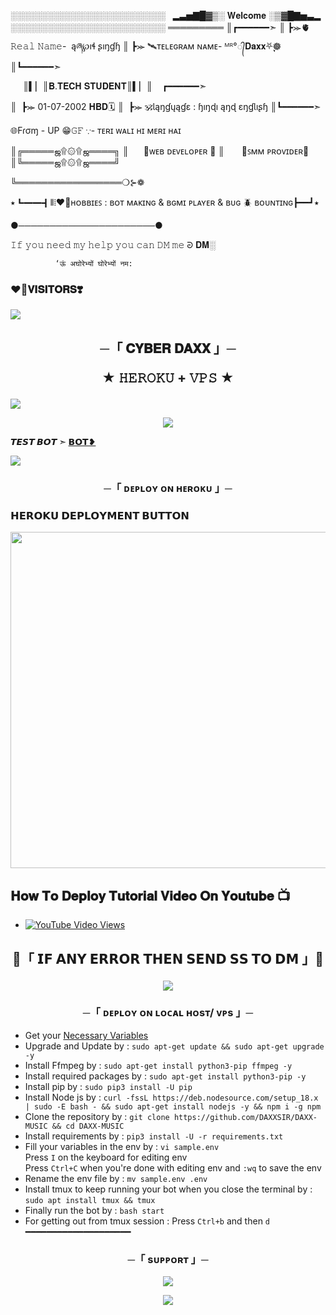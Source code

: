 ░░░░░░░░░░░░░░░░░░░░░░░░░      ▂▃▅▇█▓▒░ 𝐖𝐞𝐥𝐜𝐨𝐦𝐞  ░▒▓█▇▅▃▂
░░░░░░░░░░░░░░░░░░░░░░░░░
═════════
║┏━━━━━━➣
║ ┣⪼🫀𝚁𝚎𝚊𝚕 𝙽𝚊𝚖𝚎-  ąཞ℘ıɬ ʂıŋɠɧ
║ ┣⪼ 🛰️ᴛᴇʟᴇɢʀᴀᴍ ɴᴀᴍᴇ- ᴹᴿ°᭄𝐃𝐚𝐱𝐱⛧‌ٖٖٖٖٖٖٜٖٖٖٖ𖣔
║┗━━━━━━➣ 

     ║▍▏║𝐁.𝐓𝐄𝐂𝐇 𝐒𝐓𝐔𝐃𝐄𝐍𝐓║▍▏║
   ┏━━━━━━➣
   
║  ┣⪼ 01-07-2002  𝐇𝐁𝐃🗓️
║  ┣⪼ 🕉️Ɩąŋɠųąɠɛ : ɧıŋɖı ąŋɖ ɛŋɠƖıʂɧ
║┗━━━━━━➣

   🌐Fɾσɱ - UP
    😁𝙶𝙵 ∵- ᴛᴇʀɪ ᴡᴀʟɪ ʜɪ ᴍᴇʀɪ ʜᴀɪ
    
║╔═════ஜ۩۞۩ஜ════╗
║      🖤ᴡᴇʙ ᴅᴇᴠᴇʟᴏᴘᴇʀ 🖤
║       🤗ꜱᴍᴍ ᴘʀᴏᴠɪᴅᴇʀ🤗
║╚═════ஜ۩۞۩ஜ════╝

╚═════════════════❍⊱❁

⭑┗━━┫⦀⦙❤️‍🔥ʜᴏʙʙɪᴇꜱ : ʙᴏᴛ ᴍᴀᴋɪɴɢ & ʙɢᴍɪ ᴘʟᴀʏᴇʀ & ʙᴜɢ 🪲 ʙᴏᴜɴᴛɪɴɢ┣━━┛⭑

 ●──────────────────────●

𝙸𝚏 𝚢𝚘𝚞 𝚗𝚎𝚎𝚍 𝚖𝚢 𝚑𝚎𝚕𝚙 𝚢𝚘𝚞 𝚌𝚊𝚗 𝙳𝙼 𝚖𝚎 ᘒ
𝐃𝐌░

              ‘ऊं अघोरेभ्यों घोरेभ्यों नम:
### ❤️‍🔥𝐕𝐈𝐒𝐈𝐓𝐎𝐑𝐒❣️

<!--
**DAXXSIR/DAXXSIR** is a ✨ _special_ ✨ repository because its `README.md` (this file) appears on your GitHub profile.


<p align="center">
    <b>ᴠɪsɪᴛᴏʀs</b><br>
 -->    <img align="middle" src="https://profile-counter.glitch.me/DAXXSIR/count.svg" />
</p>




<h2 align="center">
    ─「 𝐂𝐘𝐁𝐄𝐑 𝐃𝐀𝐗𝐗 」─

★ 𝙷𝙴𝚁𝙾𝙺𝚄 + 𝚅𝙿𝚂 ★
</h2>
<img src="https://readme-typing-svg.herokuapp.com?color=FF0000&width=420&lines=♦𝙳𝙴𝙿𝙻𝙾𝚈+𝙾𝙽+𝙷𝙴𝚁𝙾𝙺𝚄♦;♨️+𝙽𝙾+𝙷𝙴𝚁𝙾𝙺𝚄+𝙱𝙰𝙽+𝙸𝚂𝚂𝚄𝙴+𝙰𝙻𝚂𝙾+𝚅𝙿𝚂+𝙳𝙴𝙿𝙻𝙾𝚈+📍+𝙿𝚁𝙴𝚂𝙴𝙽𝚃;🎭+𝙿𝙾𝚆𝙴𝚁𝙳+𝙱𝚈+𝐓𝐇𝐄+𝐂𝐘𝐁𝐄𝐑+𝐃𝐀𝐗𝐗+🎭">
<p align="center">
  <img src="https://graph.org/file/058767efac2ec6943fae4.jpg">
</p>

**𝙏𝙀𝙎𝙏 𝘽𝙊𝙏 ➣ [𝗕𝗢𝗧❥](https://t.me/CYBERDAXX)**



<img src="https://readme-typing-svg.herokuapp.com?color=FF0000&width=420&lines=⚠️𝗙𝗢𝗥𝗞+𝗧𝗛𝗜𝗦+𝗥𝗘𝗣𝗢+𝗙𝗜𝗥𝗦𝗧𝗟𝗬⚠️">


<h3 align="center">
    ─「 ᴅᴇᴩʟᴏʏ ᴏɴ ʜᴇʀᴏᴋᴜ 」─

<h3> 𝗛𝗘𝗥𝗢𝗞𝗨 𝗗𝗘𝗣𝗟𝗢𝗬𝗠𝗘𝗡𝗧 𝗕𝗨𝗧𝗧𝗢𝗡 </h3>
</h3>

<p align="center"><a href="https://dashboard.heroku.com/new?template=https://github.com/DAXXSIR/DAXX-MUSIC"> <img src="https://graph.org/file/d1018753d9a85f46c2fe4.jpg" width="1220" height="538.45"/></a></p>

## 𝐇𝐨𝐰 𝐓𝐨 𝐃𝐞𝐩𝐥𝐨𝐲 𝐓𝐮𝐭𝐨𝐫𝐢𝐚𝐥 𝐕𝐢𝐝𝐞𝐨 𝐎𝐧 𝐘𝐨𝐮𝐭𝐮𝐛𝐞 📺

- [![YouTube Video Views](https://img.shields.io/youtube/views/U8T5W3J1FNo?label=Tutorial+•+Heroku+•&style=social)](https://youtu.be/)

<h2 align="center">

🔴「 𝗜𝗙 𝗔𝗡𝗬 𝗘𝗥𝗥𝗢𝗥 𝗧𝗛𝗘𝗡 𝗦𝗘𝗡𝗗 𝗦𝗦 𝗧𝗢 𝗗𝗠 」🔴
<p align="center">
<a href="https://telegram.me/CYBERDAXXX"><img src="https://img.shields.io/badge/-☆𝐃𝐌 𝐓𝐎 𝐂𝐘𝐁𝐄𝐑 𝐃𝐀𝐗𝐗%20☆-blue.svg?style=for-the-badge&logo=Telegram"></a>
</p>
<h3 align="center">
    ─「 ᴅᴇᴩʟᴏʏ ᴏɴ ʟᴏᴄᴀʟ ʜᴏsᴛ/ ᴠᴘs 」─
</h3>

- Get your [Necessary Variables](https://github.com/DAXXSIR/DAXX-MUSIC/blob/master/sample.env)
- Upgrade and Update by :
`sudo apt-get update && sudo apt-get upgrade -y`
- Install Ffmpeg by :
`sudo apt-get install python3-pip ffmpeg -y`
- Install required packages by :
`sudo apt-get install python3-pip -y`
- Install pip by :
`sudo pip3 install -U pip`
- Install Node js by :
`curl -fssL https://deb.nodesource.com/setup_18.x | sudo -E bash - && sudo apt-get install nodejs -y && npm i -g npm`
- Clone the repository by :
`git clone https://github.com/DAXXSIR/DAXX-MUSIC && cd DAXX-MUSIC`
- Install requirements by :
`pip3 install -U -r requirements.txt`
- Fill your variables in the env by :
`vi sample.env`<br>
Press `I` on the keyboard for editing env<br>
Press `Ctrl+C` when you're done with editing env and `:wq` to save the env<br>
- Rename the env file by :
`mv sample.env .env`
- Install tmux to keep running your bot when you close the terminal by :
`sudo apt install tmux && tmux`
- Finally run the bot by :
`bash start`
- For getting out from tmux session : Press `Ctrl+b` and then `d`<br>
━━━━━━━━━━━━━━━━━━━━

<h3 align="center">
    ─「 sᴜᴩᴩᴏʀᴛ 」─
</h3>

<p align="center">
<a href="https://telegram.me/CYBERDAXX"><img src="https://img.shields.io/badge/-Support%20Group-blue.svg?style=for-the-badge&logo=Telegram"></a>
</p>

<p align="center">
<a href="https://telegram.me/CYBERDAXXX"><img src="https://img.shields.io/badge/-Support%20Channel-blue.svg?style=for-the-badge&logo=Telegram"></a>
</p>

